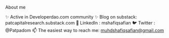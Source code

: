 

About me 

✨ Active in Developerdao.com community 
✨ Blog on substack: patcapitalresearch.substack.com
💼 LinkedIn : mshafiqsafian
🐦 Twitter : @Patpadom
📫 The easiest way to reach me: muhdshafiqsafian@gmail.com


<!---
BobbyAxelrods/BobbyAxelrods is a ✨ special ✨ repository because its `README.md` (this file) appears on your GitHub profile.
You can click the Preview link to take a look at your changes.
--->
